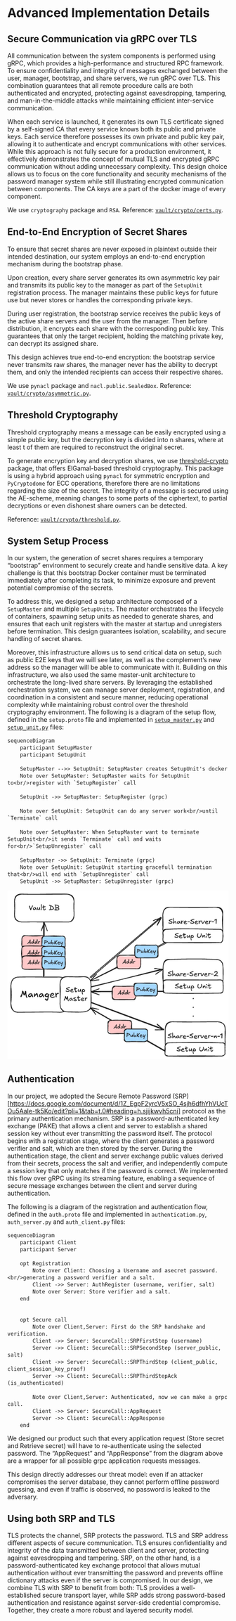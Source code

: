 # Advanced Implementation Details

## Secure Communication via gRPC over TLS
All communication between the system components is performed using gRPC, which provides a high-performance and structured RPC framework. To ensure confidentiality and integrity of messages exchanged between the user, manager, bootstrap, and share servers, we run gRPC over TLS. This combination guarantees that all remote procedure calls are both authenticated and encrypted, protecting against eavesdropping, tampering, and man-in-the-middle attacks while maintaining efficient inter-service communication.

When each service is launched, it generates its own TLS certificate signed by a self-signed CA that every service knows both its public and private keys. Each service therefore possesses its own private and public key pair, allowing it to authenticate and encrypt communications with other services. While this approach is not fully secure for a production environment, it effectively demonstrates the concept of mutual TLS and encrypted gRPC communication without adding unnecessary complexity. This design choice allows us to focus on the core functionality and security mechanisms of the password manager system while still illustrating encrypted communication between components.
The CA keys are a part of the docker image of every component.

We use `cryptography` package and `RSA`.
Reference:  [`vault/crypto/certs.py`](/reference/vault/crypto/certs/).

## End-to-End Encryption of Secret Shares
To ensure that secret shares are never exposed in plaintext outside their intended destination, our system employs an end-to-end encryption mechanism during the bootstrap phase.

Upon creation, every share server generates its own asymmetric key pair and transmits its public key to the manager as part of the `SetupUnit` registration process. The manager maintains these public keys for future use but never stores or handles the corresponding private keys.

During user registration, the bootstrap service receives the public keys of the active share servers and the user from the manager. Then before distribution, it encrypts each share with the corresponding public key. This guarantees that only the target recipient, holding the matching private key, can decrypt its assigned share.

This design achieves true end-to-end encryption: the bootstrap service never transmits raw shares, the manager never has the ability to decrypt them, and only the intended recipients can access their respective shares.

We use `pynacl` package and `nacl.public.SealedBox`.
Reference:  [`vault/crypto/asymmetric.py`](/reference/vault/crypto/asymmetric/).

## Threshold Cryptography
Threshold cryptography means a message can be easily encrypted using a simple public key, but the decryption key is divided into n shares, where at least t of them are required to reconstruct the original secret.

To generate encryption key and decryption shares, we use [threshold-crypto](https://github.com/tompetersen/threshold-crypto.git) package, that offers ElGamal-based threshold cryptography.
This package is using a hybrid approach using `pynacl` for symmetric encryption and `PyCryptodome` for ECC operations, therefore there are no limitations regarding the size of the secret.
The integrity of a message is secured using the AE-scheme, meaning changes to some parts of the ciphertext, to partial decryptions or even dishonest share owners can be detected.

Reference:  [`vault/crypto/threshold.py`](/reference/vault/crypto/threshold/).

## System Setup Process
In our system, the generation of secret shares requires a temporary “bootstrap” environment to securely create and handle sensitive data. A key challenge is that this bootstrap Docker container must be terminated immediately after completing its task, to minimize exposure and prevent potential compromise of the secrets.

To address this, we designed a setup architecture composed of a `SetupMaster` and multiple `SetupUnits`. The master orchestrates the lifecycle of containers, spawning setup units as needed to generate shares, and ensures that each unit registers with the master at startup and unregisters before termination. This design guarantees isolation, scalability, and secure handling of secret shares.

Moreover, this infrastructure allows us to send critical data on setup, such as public E2E keys that we will see later, as well as the complement’s new address so the manager will be able to communicate with it.
Building on this infrastructure, we also used the same master-unit architecture to orchestrate the long-lived share servers. By leveraging the established orchestration system, we can manage server deployment, registration, and coordination in a consistent and secure manner, reducing operational complexity while maintaining robust control over the threshold cryptography environment.
The following is a diagram of the setup flow, defined in the `setup.proto` file and implemented in [`setup_master.py`](/reference/vault/manager/setup_master/) and [`setup_unit.py`](/reference/vault/common/setup_unit/) files:

```mermaid
sequenceDiagram
    participant SetupMaster
    participant SetupUnit

    SetupMaster -->> SetupUnit: SetupMaster creates SetupUnit's docker
    Note over SetupMaster: SetupMaster waits for SetupUnit to<br/>register with `SetupRegister` call

    SetupUnit ->> SetupMaster: SetupRegister (grpc)

    Note over SetupUnit: SetupUnit can do any server work<br/>until `Terminate` call

    Note over SetupMaster: When SetupMaster want to terminate SetupUnit<br/>it sends `Terminate` call and waits for<br/>`SetupUnregister` call

    SetupMaster ->> SetupUnit: Terminate (grpc)
    Note over SetupUnit: SetupUnit starting gracefull termination that<br/>will end with `SetupUnregister` call
    SetupUnit ->> SetupMaster: SetupUnregister (grpc)

```
![Setup](assets/setup.excalidraw.png)

## Authentication
In our project, we adopted the Secure Remote Password (SRP)[https://docs.google.com/document/d/1Z_EgpF2yrcV5xSO_4sjh6dfhYhVUcTOu5AaIe-tk5Ko/edit?pli=1&tab=t.0#heading=h.sjijkwvh5cni] protocol as the primary authentication mechanism. SRP is a password-authenticated key exchange (PAKE) that allows a client and server to establish a shared session key without ever transmitting the password itself. The protocol begins with a registration stage, where the client generates a password verifier and salt, which are then stored by the server. During the authentication stage, the client and server exchange public values derived from their secrets, process the salt and verifier, and independently compute a session key that only matches if the password is correct.
We implemented this flow over gRPC using its streaming feature, enabling a sequence of secure message exchanges between the client and server during authentication.

The following is a diagram of the registration and authentication flow, defined in the `auth.proto` file and implemented in `authenticatiom.py`, `auth_server.py` and `auth_client.py` files:

```mermaid
sequenceDiagram
    participant Client
    participant Server

    opt Registration
        Note over Client: Choosing a Username and asecret password.<br/>generating a password verifier and a salt.
        Client ->> Server: AuthRegister (username, verifier, salt)
        Note over Server: Store verifier and a salt.
    end


    opt Secure call
        Note over Client,Server: First do the SRP handshake and verification.
        Client ->> Server: SecureCall::SRPFirstStep (username)
        Server ->> Client: SecureCall::SRPSecondStep (server_public, salt)
        Client ->> Server: SecureCall::SRPThirdStep (client_public, client_session_key_proof)
        Server ->> Client: SecureCall::SRPThirdStepAck (is_authenticated)

        Note over Client,Server: Authenticated, now we can make a grpc call.
        Client ->> Server: SecureCall::AppRequest
        Server ->> Client: SecureCall::AppResponse
    end

```


We designed our product such that every application request (Store secret and Retrieve secret) will have to re-authenticate using the selected password.
The “AppRequest” and “AppResponse” from the diagram above are a wrapper for all possible grpc application requests messages.

This design directly addresses our threat model: even if an attacker compromises the server database, they cannot perform offline password guessing, and even if traffic is observed, no password is leaked to the adversary.

## Using both SRP and TLS
TLS protects the channel, SRP protects the password.
TLS and SRP address different aspects of secure communication. TLS ensures confidentiality and integrity of the data transmitted between client and server, protecting against eavesdropping and tampering. SRP, on the other hand, is a password-authenticated key exchange protocol that allows mutual authentication without ever transmitting the password and prevents offline dictionary attacks even if the server is compromised.
In our design, we combine TLS with SRP to benefit from both: TLS provides a well-established secure transport layer, while SRP adds strong password-based authentication and resistance against server-side credential compromise. Together, they create a more robust and layered security model.
